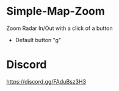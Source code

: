 # Simple-Map-Zoom
Zoom Radar In/Out with a click of a button
* Default button "g"

# Discord
https://discord.gg/FAduBsz3H3
